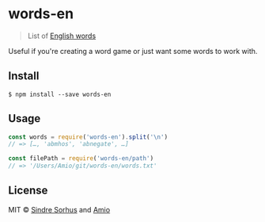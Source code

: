 # words-en

> List of [English words](https://github.com/atebits/Words/blob/master/Words/en.txt)

Useful if you're creating a word game or just want some words to work with.

## Install

```
$ npm install --save words-en
```

## Usage

```js
const words = require('words-en').split('\n')
// => […, 'abmhos', 'abnegate', …]

const filePath = require('words-en/path')
// => '/Users/Amio/git/words-en/words.txt'
```

## License

MIT © [Sindre Sorhus](https://sindresorhus.com) and [Amio](https://amio.cn)
